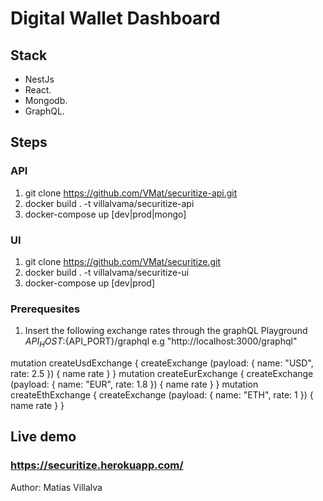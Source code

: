 # Digital Wallet Dashboard

## Stack

  - NestJs  
  - React. 
  - Mongodb. 
  - GraphQL. 

## Steps

### API
1) git clone https://github.com/VMat/securitize-api.git
2) docker build . -t villalvama/securitize-api
3) docker-compose up [dev|prod|mongo]

### UI
1) git clone https://github.com/VMat/securitize.git
2) docker build . -t villalvama/securitize-ui
3) docker-compose up [dev|prod]

### Prerequesites
1) Insert the following exchange rates through the graphQL Playground ${API_HOST}:${API_PORT}/graphql e.g "http://localhost:3000/graphql"

mutation createUsdExchange {
    createExchange (payload: { name: "USD", rate: 2.5 }) {
        name
        rate
    }
}
mutation createEurExchange {
    createExchange (payload: { name: "EUR", rate: 1.8 }) {
        name
       rate
    }
}
mutation createEthExchange {
    createExchange (payload: { name: "ETH", rate: 1 }) {
        name
        rate
    }
}

## Live demo
### https://securitize.herokuapp.com/


Author: Matías Villalva
